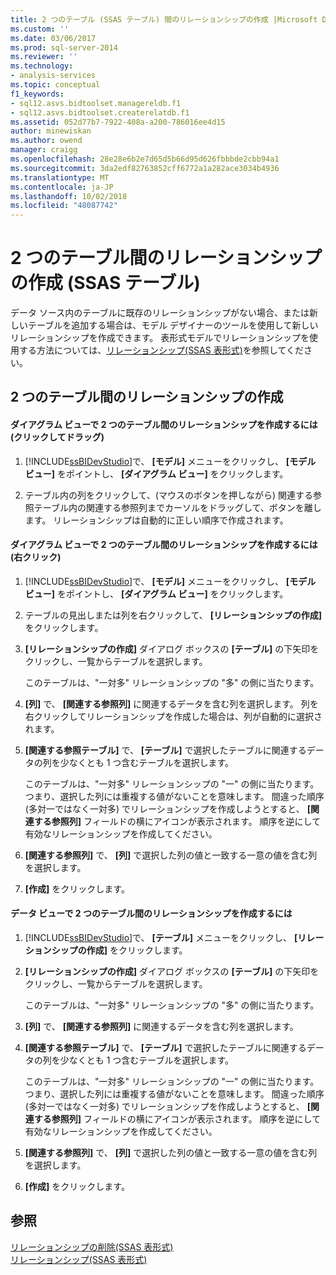 ```yaml
---
title: 2 つのテーブル (SSAS テーブル) 間のリレーションシップの作成 |Microsoft Docs
ms.custom: ''
ms.date: 03/06/2017
ms.prod: sql-server-2014
ms.reviewer: ''
ms.technology:
- analysis-services
ms.topic: conceptual
f1_keywords:
- sql12.asvs.bidtoolset.managereldb.f1
- sql12.asvs.bidtoolset.createrelatdb.f1
ms.assetid: 052d77b7-7922-408a-a200-786016ee4d15
author: minewiskan
ms.author: owend
manager: craigg
ms.openlocfilehash: 28e28e6b2e7d65d5b66d95d626fbbbde2cbb94a1
ms.sourcegitcommit: 3da2edf82763852cff6772a1a282ace3034b4936
ms.translationtype: MT
ms.contentlocale: ja-JP
ms.lasthandoff: 10/02/2018
ms.locfileid: "48087742"
---
```

# <a name="create-a-relationship-between-two-tables-ssas-tabular"></a>2 つのテーブル間のリレーションシップの作成 (SSAS テーブル)
  データ ソース内のテーブルに既存のリレーションシップがない場合、または新しいテーブルを追加する場合は、モデル デザイナーのツールを使用して新しいリレーションシップを作成できます。 表形式モデルでリレーションシップを使用する方法については、[リレーションシップ&#40;SSAS 表形式&#41;](relationships-ssas-tabular.md)を参照してください。  
  
## <a name="create-a-relationship-between-two-tables"></a>2 つのテーブル間のリレーションシップの作成  
  
#### <a name="to-create-a-relationship-between-two-tables-in-diagram-view-click-and-drag"></a>ダイアグラム ビューで 2 つのテーブル間のリレーションシップを作成するには (クリックしてドラッグ)  
  
1.  [!INCLUDE[ssBIDevStudio](../../includes/ssbidevstudio-md.md)]で、 **[モデル]** メニューをクリックし、 **[モデル ビュー]** をポイントし、 **[ダイアグラム ビュー]** をクリックします。  
  
2.  テーブル内の列をクリックして、(マウスのボタンを押しながら) 関連する参照テーブル内の関連する参照列までカーソルをドラッグして、ボタンを離します。 リレーションシップは自動的に正しい順序で作成されます。  
  
#### <a name="to-create-a-relationship-between-two-tables-in-diagram-view-right-click"></a>ダイアグラム ビューで 2 つのテーブル間のリレーションシップを作成するには (右クリック)  
  
1.  [!INCLUDE[ssBIDevStudio](../../includes/ssbidevstudio-md.md)]で、 **[モデル]** メニューをクリックし、 **[モデル ビュー]** をポイントし、 **[ダイアグラム ビュー]** をクリックします。  
  
2.  テーブルの見出しまたは列を右クリックして、 **[リレーションシップの作成]** をクリックします。  
  
3.  **[リレーションシップの作成]** ダイアログ ボックスの **[テーブル]** の下矢印をクリックし、一覧からテーブルを選択します。  
  
     このテーブルは、"一対多" リレーションシップの "多" の側に当たります。  
  
4.  **[列]** で、 **[関連する参照列]** に関連するデータを含む列を選択します。 列を右クリックしてリレーションシップを作成した場合は、列が自動的に選択されます。  
  
5.  **[関連する参照テーブル]** で、 **[テーブル]** で選択したテーブルに関連するデータの列を少なくとも 1 つ含むテーブルを選択します。  
  
     このテーブルは、"一対多" リレーションシップの "一" の側に当たります。つまり、選択した列には重複する値がないことを意味します。 間違った順序 (多対一ではなく一対多) でリレーションシップを作成しようとすると、 **[関連する参照列]** フィールドの横にアイコンが表示されます。 順序を逆にして有効なリレーションシップを作成してください。  
  
6.  **[関連する参照列]** で、 **[列]** で選択した列の値と一致する一意の値を含む列を選択します。  
  
7.  **[作成]** をクリックします。  
  
#### <a name="to-create-a-relationship-between-two-tables-in-data-view"></a>データ ビューで 2 つのテーブル間のリレーションシップを作成するには  
  
1.  [!INCLUDE[ssBIDevStudio](../../includes/ssbidevstudio-md.md)]で、 **[テーブル]** メニューをクリックし、 **[リレーションシップの作成]** をクリックします。  
  
2.  **[リレーションシップの作成]** ダイアログ ボックスの **[テーブル]** の下矢印をクリックし、一覧からテーブルを選択します。  
  
     このテーブルは、"一対多" リレーションシップの "多" の側に当たります。  
  
3.  **[列]** で、 **[関連する参照列]** に関連するデータを含む列を選択します。  
  
4.  **[関連する参照テーブル]** で、 **[テーブル]** で選択したテーブルに関連するデータの列を少なくとも 1 つ含むテーブルを選択します。  
  
     このテーブルは、"一対多" リレーションシップの "一" の側に当たります。つまり、選択した列には重複する値がないことを意味します。 間違った順序 (多対一ではなく一対多) でリレーションシップを作成しようとすると、 **[関連する参照列]** フィールドの横にアイコンが表示されます。 順序を逆にして有効なリレーションシップを作成してください。  
  
5.  **[関連する参照列]** で、 **[列]** で選択した列の値と一致する一意の値を含む列を選択します。  
  
6.  **[作成]** をクリックします。  
  
## <a name="see-also"></a>参照  
 [リレーションシップの削除&#40;SSAS 表形式&#41;](delete-relationships-ssas-tabular.md)   
 [リレーションシップ&#40;SSAS 表形式&#41;](relationships-ssas-tabular.md)  
  
  

